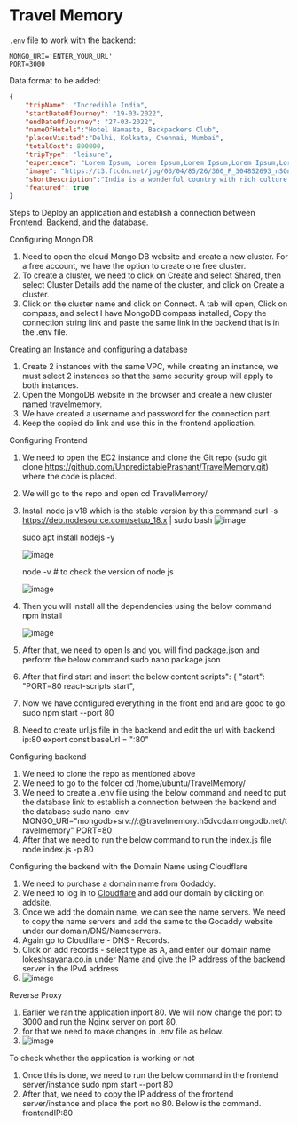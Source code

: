 # Travel Memory

`.env` file to work with the backend:

```
MONGO_URI='ENTER_YOUR_URL'
PORT=3000
```

Data format to be added: 

```json
{
    "tripName": "Incredible India",
    "startDateOfJourney": "19-03-2022",
    "endDateOfJourney": "27-03-2022",
    "nameOfHotels":"Hotel Namaste, Backpackers Club",
    "placesVisited":"Delhi, Kolkata, Chennai, Mumbai",
    "totalCost": 800000,
    "tripType": "leisure",
    "experience": "Lorem Ipsum, Lorem Ipsum,Lorem Ipsum,Lorem Ipsum,Lorem Ipsum,Lorem Ipsum,Lorem Ipsum,Lorem Ipsum,Lorem Ipsum,Lorem Ipsum,Lorem Ipsum,Lorem Ipsum,Lorem Ipsum,Lorem Ipsum,Lorem Ipsum,Lorem Ipsum,Lorem Ipsum,Lorem Ipsum,Lorem Ipsum,Lorem Ipsum,Lorem Ipsum,Lorem Ipsum,Lorem Ipsum,Lorem Ipsum,Lorem Ipsum,Lorem Ipsum,Lorem Ipsum, ",
    "image": "https://t3.ftcdn.net/jpg/03/04/85/26/360_F_304852693_nSOn9KvUgafgvZ6wM0CNaULYUa7xXBkA.jpg",
    "shortDescription":"India is a wonderful country with rich culture and good people.",
    "featured": true
}
```
Steps to Deploy an application and establish a connection between Frontend, Backend, and the database.

Configuring Mongo DB

1. Need to open the cloud Mongo DB website and create a new cluster. For a free account, we have the option to create one free cluster.
2. To create a cluster, we need to click on Create and select Shared, then select Cluster Details add the name of the cluster, and click on Create a cluster.
3. Click on the cluster name and click on Connect. A tab will open, Click on compass, and select I have MongoDB compass installed, Copy the connection string link and paste the same link in the backend that is in the .env file.

Creating an Instance and configuring a database
1. Create 2 instances with the same VPC, while creating an instance, we must select 2 instances so that the same security group will apply to both instances.
2. Open the MongoDB website in the browser and create a new cluster named travelmemory.
3. We have created a username and password for the connection part.
4. Keep the copied db link and use this in the frontend application.

Configuring Frontend

1. We need to open the EC2 instance and clone the Git repo (sudo git clone https://github.com/UnpredictablePrashant/TravelMemory.git) where the code is placed.
2. We will go to the repo and open cd TravelMemory/
3. Install node js v18 which is the stable version by this command
    curl -s https://deb.nodesource.com/setup_18.x | sudo bash
   ![image](https://github.com/sayanalokesh/TravelMemory/assets/105637305/54dcea2c-5cbd-4c29-8937-3ed1f1de2b9b)
   
    sudo apt install nodejs -y
   
   ![image](https://github.com/sayanalokesh/TravelMemory/assets/105637305/afe88175-e428-4f70-8e81-98bccbb5093f)
   
    node -v  # to check the version of node js
   
   ![image](https://github.com/sayanalokesh/TravelMemory/assets/105637305/a8cafd5f-3a18-45c3-a9f4-b6277c5207b4)

   
5. Then you will install all the dependencies using the below command
    npm install
   
   ![image](https://github.com/sayanalokesh/TravelMemory/assets/105637305/068615d3-5a4f-44df-8aca-38b12e7f8929)

7. After that, we need to open ls and you will find package.json and perform the below command
    sudo nano package.json
8. After that find start and insert the below content
   scripts": {
    "start": "PORT=80 react-scripts start",
9. Now we have configured everything in the front end and are good to go.
    sudo npm start --port 80
10. Need to create url.js file in the backend and edit the url with backend ip:80
    export const baseUrl = "<backendIP>:80"

Configuring backend

1. We need to clone the repo as mentioned above
2. We need to go to the folder
     cd /home/ubuntu/TravelMemory/
3. We need to create a .env file using the below command and need to put the database link to establish a connection between the backend and the database
    sudo nano .env
    MONGO_URI="mongodb+srv://<username>:<password>@travelmemory.h5dvcda.mongodb.net/travelmemory"
    PORT=80
4. After that we need to run the below command to run the index.js file
    node index.js -p 80

Configuring the backend with the Domain Name using Cloudflare

1. We need to purchase a domain name from Godaddy.
2. We need to log in to [Cloudflare](https://dash.cloudflare.com/) and add our domain by clicking on addsite.
3. Once we add the domain name, we can see the name servers. We need to copy the name servers and add the same to the Godaddy website under our domain/DNS/Nameservers.
4. Again go to Cloudflare - DNS - Records.
5. Click on add records - select type as A, and enter our domain name lokeshsayana.co.in under Name and give the IP address of the backend server in the IPv4 address
6. ![image](https://github.com/sayanalokesh/TravelMemory/assets/105637305/cac9346e-df9a-4ede-91aa-dc56687e1c7f)

Reverse Proxy

1. Earlier we ran the application inport 80. We will now change the port to 3000 and run the Nginx server on port 80.
2. for that we need to make changes in .env file as below.
3. ![image](https://github.com/sayanalokesh/TravelMemory/assets/105637305/cf8fa60d-6776-40b5-bb63-585b2bcc4e9c)



    

To check whether the application is working or not

1. Once this is done, we need to run the below command in the frontend server/instance
    sudo npm start --port 80
2. After that, we need to copy the IP address of the frontend server/instance and place the port no 80. Below is the command.
        frontendIP:80

